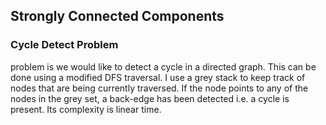 ## Strongly Connected Components

### Cycle Detect Problem
problem is we would like to detect a cycle in a directed graph. This can be done using a modified DFS traversal. I use a grey stack to keep track of nodes that are being currently traversed. If the node points to any of the nodes in the grey set, a back-edge has been detected i.e. a cycle is present. Its complexity is linear time.
